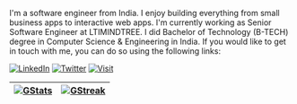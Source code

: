 I'm a software engineer from India. I enjoy building everything from small business apps to interactive web apps. I'm currently working as Senior Software Engineer at LTIMINDTREE. I did  Bachelor of Technology (B-TECH) degree in Computer Science & Engineering in India. If you would like to get in touch with me, you can do so using the following links:

[![LinkedIn](https://img.shields.io/badge/LinkedIn-Rahul%20Kumar-informational?style=for-the-badge&logo=linkedin&logoColor=eeeeee)](https://www.linkedin.com/in/godnon-dsilva)
[![Twitter](https://img.shields.io/badge/Twitter-Rahul%20Kumar-informational?style=for-the-badge&logo=twitter&logoColor=eeeeee)](https://twitter.com/godnondsilva)
[![Visit](https://img.shields.io/badge/Visit-rahulKumar.vercel.app-informational?style=for-the-badge&logo=slashdot&logoColor=eeeeee)](https://godnondsilva.vercel.app)

| [![GStats](https://github-readme-stats.vercel.app/api?username=krrahul23&count_private=true&show_icons=true&theme=github_dark&bg_color=222222)](https://github.com/krrahul23) | [![GStreak](https://github-readme-streak-stats.herokuapp.com/?user=godnondsilva&theme=github-dark-blue&background=222222)](https://github.com/krrahul23) | 
|-|-|


